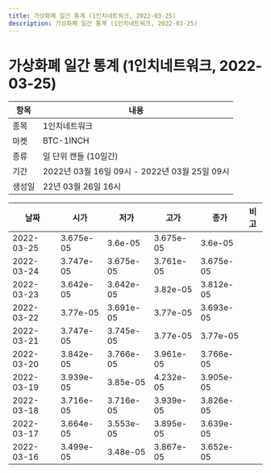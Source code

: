 ```yaml
---
title: 가상화폐 일간 통계 (1인치네트워크, 2022-03-25)
description: 가상화폐 일간 통계 (1인치네트워크, 2022-03-25)
---
```


가상화폐 일간 통계 (1인치네트워크, 2022-03-25)
===

|항목|내용|
|--|--|
|종목|1인치네트워크|
|마켓|BTC-1INCH|
|종류|일 단위 캔들 (10일간)|
|기간|2022년 03월 16일 09시 - 2022년 03월 25일 09시|
|생성일|22년 03월 26일 16시|


|날짜|시가|저가|고가|종가|비고|
|--|--|--|--|--|--|
|2022-03-25|3.675e-05|3.6e-05|3.675e-05|3.6e-05|    |
|2022-03-24|3.747e-05|3.675e-05|3.761e-05|3.675e-05|    |
|2022-03-23|3.642e-05|3.642e-05|3.82e-05|3.812e-05|    |
|2022-03-22|3.77e-05|3.691e-05|3.77e-05|3.693e-05|    |
|2022-03-21|3.747e-05|3.745e-05|3.77e-05|3.77e-05|    |
|2022-03-20|3.842e-05|3.766e-05|3.961e-05|3.766e-05|    |
|2022-03-19|3.939e-05|3.85e-05|4.232e-05|3.905e-05|    |
|2022-03-18|3.716e-05|3.716e-05|3.939e-05|3.826e-05|    |
|2022-03-17|3.664e-05|3.553e-05|3.895e-05|3.639e-05|    |
|2022-03-16|3.499e-05|3.48e-05|3.867e-05|3.652e-05|    |
